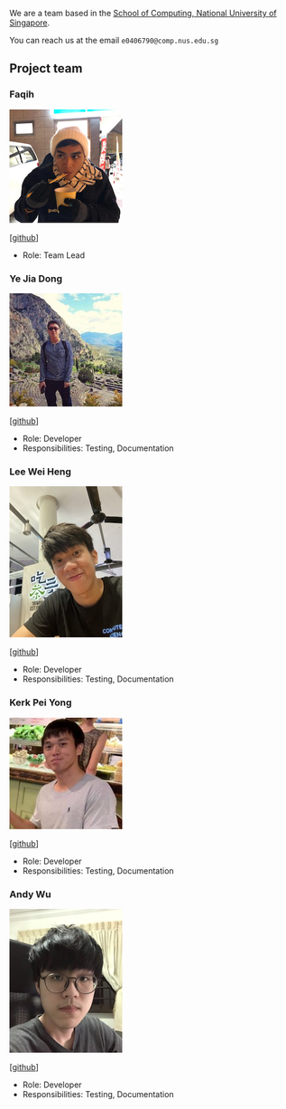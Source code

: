 We are a team based in the [School of Computing, National University of Singapore](http://www.comp.nus.edu.sg).

You can reach us at the email `e0406790@comp.nus.edu.sg`

## Project team

### Faqih

<img src="images/abdurrahmanfaqihiskandar.png" width="200px">

[[github](https://github.com/abdurrahmanfaqihiskandar)]

* Role: Team Lead

### Ye Jia Dong

<img src="images/yejiadong.png" width="200px">

[[github](https://github.com/yejiadong)]

* Role: Developer
* Responsibilities: Testing, Documentation

### Lee Wei Heng

<img src="images/Whleee.png" width="200px">

[[github](https://github.com/Whleee)]

* Role: Developer
* Responsibilities: Testing, Documentation

### Kerk Pei Yong

<img src="images/kerkpy.png" width="200px">

[[github](https://github.com/kerkpy)]

* Role: Developer
* Responsibilities: Testing, Documentation

### Andy Wu

<img src="images/sudogene.png" width="200px">

[[github](https://github.com/sudogene)]

* Role: Developer
* Responsibilities: Testing, Documentation
